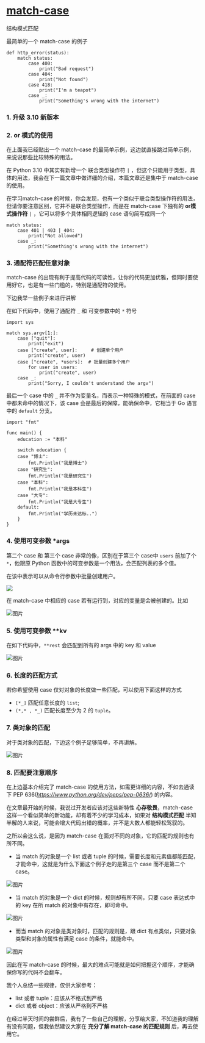 # [match-case](https://mp.weixin.qq.com/s/I8Gwv-dY-4gGaHdv0Hqs4w)

结构模式匹配

最简单的一个 match-case 的例子

```
def http_error(status):
    match status:
        case 400:
            print("Bad request")
        case 404:
            print("Not found")
        case 418:
            print("I'm a teapot")
        case _:
            print("Something's wrong with the internet")
```

###  1. 升级 3.10 新版本

###  2. or 模式的使用

在上面我已经贴出一个 match-case 的最简单示例，这边就直接跳过简单示例，来说说那些比较特殊的用法。

在 Python 3.10 中其实有新增一个 联合类型操作符 `|` ，但这个只能用于类型，具体的用法，我会在下一篇文章中做详细的介绍，本篇文章还是集中于 match-case 的使用。

在学习match-case 的时候，你会发现，也有一个类似于联合类型操作符的用法，但请你要注意区别，它并不是联合类型操作，而是在 match-case 下独有的 **or模式操作符** `|` ，它可以将多个具体相同逻辑的 case 语句简写成同一个

```
match status:
    case 401 | 403 | 404:
        print("Not allowed")
    case _:
        print("Something's wrong with the internet")
```

###  3. 通配符匹配任意对象

match-case 的出现有利于提高代码的可读性，让你的代码更加优雅，但同时要使用好它，也是有一些门槛的，特别是通配符的使用。

下边我举一些例子来进行讲解

在如下代码中，使用了通配符 `_` 和 可变参数中的  `*` 符号

```
import sys

match sys.argv[1:]:
    case ["quit"]:
        print("exit")
    case ["create", user]:     # 创建单个用户
        print("create", user)
    case ["create", *users]:  # 批量创建多个用户
        for user in users:
            print("create", user)
    case _:
        print("Sorry, I couldn't understand the argv")
```

最后一个 case 中的 `_` 并不作为变量名，而表示一种特殊的模式，在前面的 case 中都未命中的情况下，该 case 会是最后的保障，能确保命中，它相当于 Go 语言中的 `default` 分支。

```
import "fmt"

func main() {
    education := "本科"

    switch education {
    case "博士":
        fmt.Println("我是博士")
    case "研究生":
        fmt.Println("我是研究生")
    case "本科":
        fmt.Println("我是本科生")
    case "大专":
        fmt.Println("我是大专生")
    default:
        fmt.Println("学历未达标..")
    }
}
```

###  4. 使用可变参数 *args

第二个 case 和 第三个 case 非常的像，区别在于第三个 case中 `users` 前加了个 `*`，他跟原 Python 函数中的可变参数是一个用法，会匹配列表的多个值。

在该中表示可以从命令行参数中批量创建用户。

![](640.webp)

在 match-case 中相应的 case 若有运行到，对应的变量是会被创建的。比如

![图片](640-16340003773575)

###  5. 使用可变参数 **kv

在如下代码中，`**rest` 会匹配到所有的 args 中的 key 和 value

![图片](640-16340003773576)

###  6. 长度的匹配方式

若你希望使用 case 仅对对象的长度做一些匹配，可以使用下面这样的方式

- `[*_]` 匹配任意长度的 `list`;
- `(*,* , *_)` 匹配长度至少为 2 的 `tuple`。

###  7. 类对象的匹配

对于类对象的匹配，下边这个例子足够简单，不再讲解。

![图片](640-16340003773577)

###  8. 匹配要注意顺序

在上边基本介绍完了 match-case 的使用方法，如需更详细的内容，不如去通读下 PEP 636(*https://www.python.org/dev/peps/pep-0636/*) 的内容。

在文章最开始的时候，我说过开发者应该对这些新特性 **心存敬畏**，match-case 这样一个看似简单的新功能，却有着不少的学习成本，如果对 **结构模式匹配** 半知半解的人来说，可能会增大代码出错的概率，并不是大数人都能轻松驾驭的。

之所以会这么说，是因为 match-case 在面对不同的对象，它的匹配的规则也有所不同。

- 当 match 的对象是一个 list 或者 tuple 的时候，需要长度和元素值都能匹配，才能命中，这就是为什么下面这个例子走的是第三个 case 而不是第二个 case。

![图片](640-16340003773578)



- 当 match 的对象是一个 dict 的时候，规则却有所不同，只要 case 表达式中的 key 在所 match 的对象中有存在，即可命中。

![图片](640.webp)



- 而当 match 的对象是类对象时，匹配的规则是，跟 dict 有点类似，只要对象类型和对象的属性有满足 case 的条件，就能命中。

![图片](640.webp)

因此在写 match-case 的时候，最大的难点可能就是如何把握这个顺序，才能确保你写的代码不会翻车。

我个人总结一些规律，仅供大家参考：

- list 或者 tuple：应该从不格式到严格
- dict 或者 object：应该从严格到不严格

在经过半天时间的尝鲜后，我有了一些自己的理解，分享给大家，不知道我的理解有没有问题，但我依然建议大家在 **充分了解 match-case 的匹配规则** 后，再去使用它。

